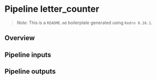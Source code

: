 # Pipeline letter_counter

> *Note:* This is a `README.md` boilerplate generated using `Kedro 0.16.1`.

## Overview

<!---
Please describe your modular pipeline here.
-->

## Pipeline inputs

<!---
The list of pipeline inputs.
-->

## Pipeline outputs

<!---
The list of pipeline outputs.
-->
